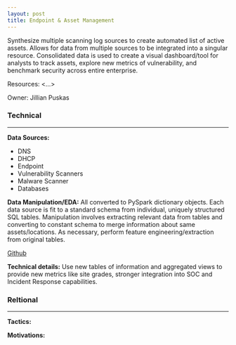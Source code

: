 ```yaml
---
layout: post
title: Endpoint & Asset Management
---
```

Synthesize multiple scanning log sources to create automated list of active assets. Allows for data from multiple sources to be integrated into a singular resource. Consolidated data is used to create a visual dashboard/tool for analysts to track assets, explore new metrics of vulnerability, and benchmark security across entire enterprise.

Resources: <…>

Owner: Jillian Puskas

### Technical
----
**Data Sources:**
* DNS
* DHCP
* Endpoint
* Vulnerability Scanners
* Malware Scanner
* Databases

**Data Manipulation/EDA:** All converted to PySpark dictionary objects. Each data source is fit to a standard schema from individual, uniquely structured SQL tables. Manipulation involves extracting relevant data from tables and converting to constant schema to merge information about same assets/locations. As necessary, perform feature engineering/extraction from original tables.

[Github](...)

**Technical details:** Use new tables of information and aggregated views to provide new metrics like site grades, stronger integration into SOC and Incident Response capabilities.

### Reltional
----
**Tactics:**

**Motivations:**
